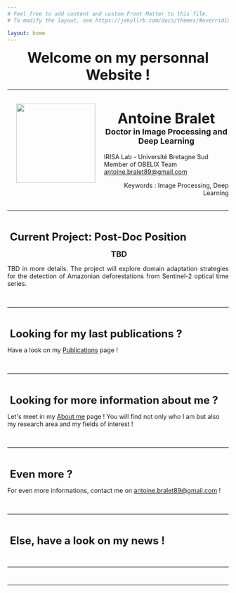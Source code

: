 ```yaml
---
# Feel free to add content and custom Front Matter to this file.
# To modify the layout, see https://jekyllrb.com/docs/themes/#overriding-theme-defaults

layout: home
---
```


**<center><font size = 6> Welcome on my personnal Website ! </font></center>**

---
<br/>
<img align="left" width=180 hspace=20px src="/images/photoKualaLumpur.jpg">


**<center><font size = 6>Antoine Bralet</font></center>**
**<center><font size = 4>Doctor in Image Processing and Deep Learning</font></center>**<br/>
IRISA Lab - Université Bretagne Sud <br/>
Member of OBELIX Team<br/>
antoine.bralet89@gmail.com<br/>
<div style="text-align: right">
Keywords : Image Processing, Deep Learning
</div>
<br/>

--- 

&nbsp;


**<font size = 5> Current Project: Post-Doc Position </font>**

**<center><font size = 4 > TBD </font></center>**


<div style="text-align: justify">

TBD in more details. The project will explore domain adaptation strategies for the detection of Amazonian deforestations from Sentinel-2 optical time series.


</div>


<!--
**<font size = 5> Current Project: PhD Thesis </font>**

**<center><font size = 4 > Deep Learning for Multimodal Detection of Sudden and Slow Moving Slope Instabilities on Bitemporal Remote Sensing Images </font></center>**


<div style="text-align: justify">

The topic of the researches targets slope instability detections from remote sensing images by using deep learning approaches. Both sudden and slow moving phenomena are of interest in the thesis requiring the implementation of several deep learning techniques. Among them, the major contributions lie in radar-optical modality translation for weather robust detections, leveraging land-cover classification to increase translation reliability, apply multimodal slide detections algorithms within a missing modality context, create a new InSAR dataset or introduce explainability within the networks. 

</div>
-->

&nbsp;


---

&nbsp;

**<font size = 5> Looking for my last publications ? </font>**

Have a look on my [Publications](https://ant89ne.github.io/publications/) page !

&nbsp;

---

&nbsp;

**<font size = 5> Looking for more information about me ? </font>**

Let's meet in my [About me](https://ant89ne.github.io/about/) page ! You will find not only who I am but also my research area and my fields of interest !

&nbsp;

---

&nbsp;

**<font size = 5> Even more ? </font>**

For even more informations, contact me on antoine.bralet89@gmail.com !

&nbsp;

---

&nbsp;

**<font size = 5> Else, have a look on my news ! </font>** 

&nbsp;

---

<font size = 1> <br/> </font>

---

<br/>

